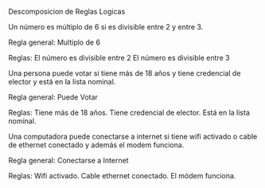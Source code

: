 Descomposicion de Reglas Logicas

Un número es múltiplo de 6 si es divisible entre 2 y entre 3.

Regla general:
Multiplo de 6

Reglas:
El número es divisible entre 2
El número es divisible entre 3

Una persona puede votar si tiene más de 18 años y tiene credencial de elector y está en la lista nominal.

Regla general:
Puede Votar

Reglas:
Tiene más de 18 años.
 Tiene credencial de elector.
Está en la lista nominal.

Una computadora puede conectarse a internet si tiene wifi activado o cable de ethernet conectado y además el modem funciona.

Regla general:
Conectarse a Internet

Reglas:
Wifi activado.
Cable ethernet conectado.
El módem funciona.
